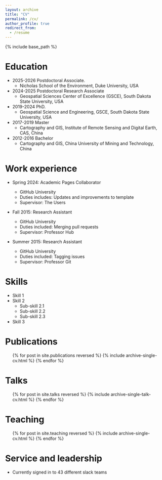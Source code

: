 ```yaml
---
layout: archive
title: "CV"
permalink: /cv/
author_profile: true
redirect_from:
  - /resume
---
```


{% include base_path %}

Education
======
* 2025-2026  Postdoctoral Associate.
  - Nicholas School of the Environment, Duke University, USA
* 2024-2025  Postdoctoral Research Associate
  - Geospatial Sciences Center of Excellence (GSCE), South Dakota State University, USA 
* 2019-2024  PhD.
  - Geospatial Science and Engineering, GSCE, South Dakota State University, USA    
* 2017-2019  Master
  - Cartography and GIS, Institute of Remote Sensing and Digital Earth, CAS, China 
* 2012-2016  Bachelor
  - Cartography and GIS, China University of Mining and Technology, China 


Work experience
======
* Spring 2024: Academic Pages Collaborator
  * GitHub University
  * Duties includes: Updates and improvements to template
  * Supervisor: The Users

* Fall 2015: Research Assistant
  * GitHub University
  * Duties included: Merging pull requests
  * Supervisor: Professor Hub

* Summer 2015: Research Assistant
  * GitHub University
  * Duties included: Tagging issues
  * Supervisor: Professor Git
  
Skills
======
* Skill 1
* Skill 2
  * Sub-skill 2.1
  * Sub-skill 2.2
  * Sub-skill 2.3
* Skill 3

Publications
======
  <ul>{% for post in site.publications reversed %}
    {% include archive-single-cv.html %}
  {% endfor %}</ul>
  
Talks
======
  <ul>{% for post in site.talks reversed %}
    {% include archive-single-talk-cv.html  %}
  {% endfor %}</ul>
  
Teaching
======
  <ul>{% for post in site.teaching reversed %}
    {% include archive-single-cv.html %}
  {% endfor %}</ul>
  
Service and leadership
======
* Currently signed in to 43 different slack teams
